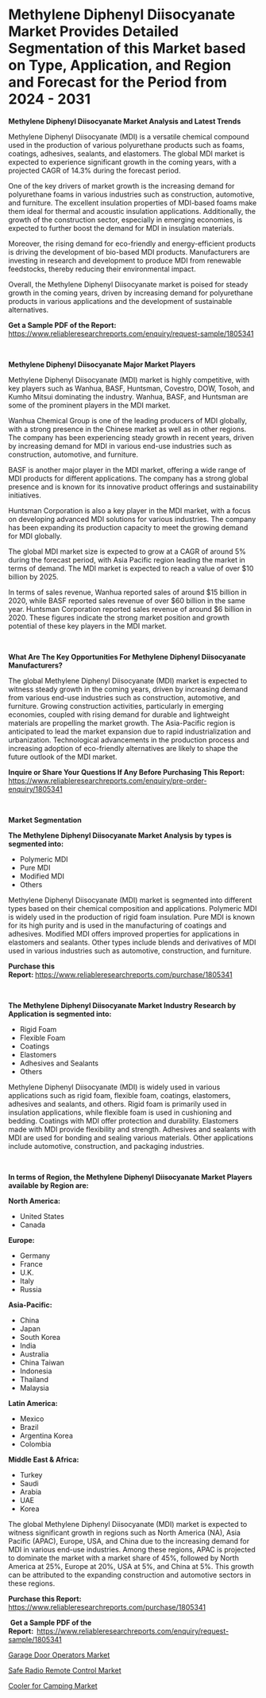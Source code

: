 <p><h1>Methylene Diphenyl Diisocyanate Market Provides Detailed Segmentation of this Market based on Type, Application, and Region and Forecast for the Period from 2024 - 2031</h1></p><p><strong>Methylene Diphenyl Diisocyanate Market Analysis and Latest Trends</strong></p>
<p><p>Methylene Diphenyl Diisocyanate (MDI) is a versatile chemical compound used in the production of various polyurethane products such as foams, coatings, adhesives, sealants, and elastomers. The global MDI market is expected to experience significant growth in the coming years, with a projected CAGR of 14.3% during the forecast period.</p><p>One of the key drivers of market growth is the increasing demand for polyurethane foams in various industries such as construction, automotive, and furniture. The excellent insulation properties of MDI-based foams make them ideal for thermal and acoustic insulation applications. Additionally, the growth of the construction sector, especially in emerging economies, is expected to further boost the demand for MDI in insulation materials.</p><p>Moreover, the rising demand for eco-friendly and energy-efficient products is driving the development of bio-based MDI products. Manufacturers are investing in research and development to produce MDI from renewable feedstocks, thereby reducing their environmental impact.</p><p>Overall, the Methylene Diphenyl Diisocyanate market is poised for steady growth in the coming years, driven by increasing demand for polyurethane products in various applications and the development of sustainable alternatives.</p></p>
<p><strong>Get a Sample PDF of the Report:&nbsp;</strong> <a href="https://www.reliableresearchreports.com/enquiry/request-sample/1805341">https://www.reliableresearchreports.com/enquiry/request-sample/1805341</a></p>
<p>&nbsp;</p>
<p><strong>Methylene Diphenyl Diisocyanate Major Market Players</strong></p>
<p><p>Methylene Diphenyl Diisocyanate (MDI) market is highly competitive, with key players such as Wanhua, BASF, Huntsman, Covestro, DOW, Tosoh, and Kumho Mitsui dominating the industry. Wanhua, BASF, and Huntsman are some of the prominent players in the MDI market.</p><p>Wanhua Chemical Group is one of the leading producers of MDI globally, with a strong presence in the Chinese market as well as in other regions. The company has been experiencing steady growth in recent years, driven by increasing demand for MDI in various end-use industries such as construction, automotive, and furniture.</p><p>BASF is another major player in the MDI market, offering a wide range of MDI products for different applications. The company has a strong global presence and is known for its innovative product offerings and sustainability initiatives.</p><p>Huntsman Corporation is also a key player in the MDI market, with a focus on developing advanced MDI solutions for various industries. The company has been expanding its production capacity to meet the growing demand for MDI globally.</p><p>The global MDI market size is expected to grow at a CAGR of around 5% during the forecast period, with Asia Pacific region leading the market in terms of demand. The MDI market is expected to reach a value of over $10 billion by 2025.</p><p>In terms of sales revenue, Wanhua reported sales of around $15 billion in 2020, while BASF reported sales revenue of over $60 billion in the same year. Huntsman Corporation reported sales revenue of around $6 billion in 2020. These figures indicate the strong market position and growth potential of these key players in the MDI market.</p></p>
<p>&nbsp;</p>
<p><strong>What Are The Key Opportunities For Methylene Diphenyl Diisocyanate Manufacturers?</strong></p>
<p><p>The global Methylene Diphenyl Diisocyanate (MDI) market is expected to witness steady growth in the coming years, driven by increasing demand from various end-use industries such as construction, automotive, and furniture. Growing construction activities, particularly in emerging economies, coupled with rising demand for durable and lightweight materials are propelling the market growth. The Asia-Pacific region is anticipated to lead the market expansion due to rapid industrialization and urbanization. Technological advancements in the production process and increasing adoption of eco-friendly alternatives are likely to shape the future outlook of the MDI market.</p></p>
<p><strong>Inquire or Share Your Questions If Any Before Purchasing This Report:</strong> <a href="https://www.reliableresearchreports.com/enquiry/pre-order-enquiry/1805341">https://www.reliableresearchreports.com/enquiry/pre-order-enquiry/1805341</a></p>
<p>&nbsp;</p>
<p><strong>Market Segmentation</strong></p>
<p><strong>The Methylene Diphenyl Diisocyanate Market Analysis by types is segmented into:</strong></p>
<p><ul><li>Polymeric MDI</li><li>Pure MDI</li><li>Modified MDI</li><li>Others</li></ul></p>
<p><p>Methylene Diphenyl Diisocyanate (MDI) market is segmented into different types based on their chemical composition and applications. Polymeric MDI is widely used in the production of rigid foam insulation. Pure MDI is known for its high purity and is used in the manufacturing of coatings and adhesives. Modified MDI offers improved properties for applications in elastomers and sealants. Other types include blends and derivatives of MDI used in various industries such as automotive, construction, and furniture.</p></p>
<p><strong>Purchase this Report:&nbsp;</strong><a href="https://www.reliableresearchreports.com/purchase/1805341">https://www.reliableresearchreports.com/purchase/1805341</a></p>
<p>&nbsp;</p>
<p><strong>The Methylene Diphenyl Diisocyanate Market Industry Research by Application is segmented into:</strong></p>
<p><ul><li>Rigid Foam</li><li>Flexible Foam</li><li>Coatings</li><li>Elastomers</li><li>Adhesives and Sealants</li><li>Others</li></ul></p>
<p><p>Methylene Diphenyl Diisocyanate (MDI) is widely used in various applications such as rigid foam, flexible foam, coatings, elastomers, adhesives and sealants, and others. Rigid foam is primarily used in insulation applications, while flexible foam is used in cushioning and bedding. Coatings with MDI offer protection and durability. Elastomers made with MDI provide flexibility and strength. Adhesives and sealants with MDI are used for bonding and sealing various materials. Other applications include automotive, construction, and packaging industries.</p></p>
<p>&nbsp;</p>
<p><strong>In terms of Region, the Methylene Diphenyl Diisocyanate Market Players available by Region are:</strong></p>
<p>
    <p> <strong> North America: </strong>
        <ul>
            <li>United States</li>
            <li>Canada</li>
        </ul>
        </p> 
    <p> <strong> Europe: </strong>
        <ul>
            <li>Germany</li>
            <li>France</li>
            <li>U.K.</li>
            <li>Italy</li>
            <li>Russia</li>
        </ul>
        </p> 
    <p> <strong> Asia-Pacific: </strong>
        <ul>
            <li>China</li>
            <li>Japan</li>
            <li>South Korea</li>
            <li>India</li>
            <li>Australia</li>
            <li>China Taiwan</li>
            <li>Indonesia</li>
            <li>Thailand</li>
            <li>Malaysia</li>
        </ul>
        </p> 
    <p> <strong> Latin America: </strong>
        <ul>
            <li>Mexico</li>
            <li>Brazil</li>
            <li>Argentina Korea</li>
            <li>Colombia</li>
        </ul>
        </p> 
    <p> <strong> Middle East & Africa: </strong>
        <ul>
            <li>Turkey</li>
            <li>Saudi</li>
            <li>Arabia</li>
            <li>UAE</li>
            <li>Korea</li>
        </ul>
    </p>
    </p>
<p><p>The global Methylene Diphenyl Diisocyanate (MDI) market is expected to witness significant growth in regions such as North America (NA), Asia Pacific (APAC), Europe, USA, and China due to the increasing demand for MDI in various end-use industries. Among these regions, APAC is projected to dominate the market with a market share of 45%, followed by North America at 25%, Europe at 20%, USA at 5%, and China at 5%. This growth can be attributed to the expanding construction and automotive sectors in these regions.</p></p>
<p><strong>Purchase this Report: </strong><a href="https://www.reliableresearchreports.com/purchase/1805341">https://www.reliableresearchreports.com/purchase/1805341</a></p>
<p>&nbsp;<strong>Get a Sample PDF of the Report:&nbsp;&nbsp;</strong><a href="https://www.reliableresearchreports.com/enquiry/request-sample/1805341">https://www.reliableresearchreports.com/enquiry/request-sample/1805341</a></p>
<p><strong></strong></p>
<p><p><a href="https://view.publitas.com/reportprime-1/garage-door-operators-market-research-report-the-key-to-successful-business-strategy-forecasted-for-period-from-2023-2030/">Garage Door Operators Market</a></p><p><a href="https://view.publitas.com/reportprime-1/safe-radio-remote-control-market-dynamics-2023-2030-also-about-its-market-trends-projections-and-opportunities/">Safe Radio Remote Control Market</a></p><p><a href="https://view.publitas.com/reportprime-1/cooler-for-camping-market-size-share-trends-analysis-report-by-material-by-type-by-end-user-by-region-and-segment-forecasts-2023-2030/">Cooler for Camping Market</a></p></p>